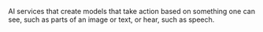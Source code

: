 AI services that create models that take action based on something one can see, such as parts of an image or text, or hear, such as speech.